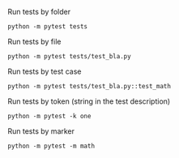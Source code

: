 Run tests by folder

`python -m pytest tests`

Run tests by file

`python -m pytest tests/test_bla.py`

Run tests by test case

`python -m pytest tests/test_bla.py::test_math`

Run tests by token (string in the test description)

`python -m pytest -k one`

Run tests by marker 

`python -m pytest -m math`
